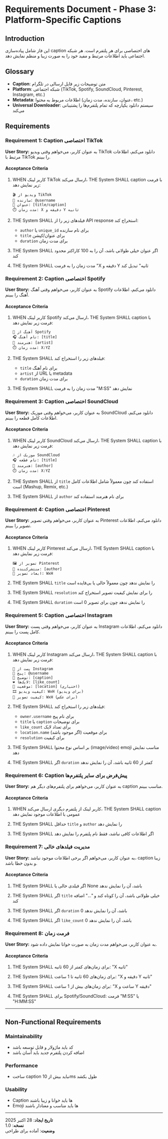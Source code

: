 # Requirements Document - Phase 3: Platform-Specific Captions

## Introduction

این فاز شامل پیاده‌سازی caption های اختصاصی برای هر پلتفرم است. هر شبکه اجتماعی باید اطلاعات مرتبط و مفید خود را به صورت زیبا و منظم نمایش دهد.

## Glossary

- **Caption**: متن توضیحات زیر فایل ارسالی در تلگرام
- **Platform**: شبکه اجتماعی (TikTok, Spotify, SoundCloud, Pinterest, Instagram, etc.)
- **Metadata**: اطلاعات مربوط به محتوا (عنوان، سازنده، مدت زمان، etc.)
- **Universal Downloader**: سیستم دانلود یکپارچه که تمام پلتفرم‌ها را پشتیبانی می‌کند

## Requirements

### Requirement 1: Caption اختصاصی TikTok

**User Story:** به عنوان کاربر، می‌خواهم وقتی ویدیو TikTok دانلود می‌کنم، اطلاعات مرتبط با TikTok را ببینم.

#### Acceptance Criteria

1. WHEN کاربر لینک TikTok ارسال می‌کند، THE System SHALL caption با فرمت زیر نمایش دهد:
   ```
   🎬 ویدیو از TikTok
   👤 سازنده: @username
   📄 عنوان: [title/caption]
   ⏱️ مدت زمان: X دقیقه و Y ثانیه
   ```

2. THE System SHALL فیلدهای زیر را از API response استخراج کند:
   - `author` یا `unique_id` برای نام سازنده
   - `title` برای عنوان/کپشن
   - `duration` برای مدت زمان

3. THE System SHALL اگر عنوان خیلی طولانی باشد، آن را به 100 کاراکتر محدود کند

4. THE System SHALL مدت زمان را به فرمت "X دقیقه و Y ثانیه" تبدیل کند

### Requirement 2: Caption اختصاصی Spotify

**User Story:** به عنوان کاربر، می‌خواهم وقتی آهنگ Spotify دانلود می‌کنم، اطلاعات آهنگ را ببینم.

#### Acceptance Criteria

1. WHEN کاربر لینک Spotify ارسال می‌کند، THE System SHALL caption با فرمت زیر نمایش دهد:
   ```
   🎵 آهنگ از Spotify
   🎧 نام آهنگ: [title]
   👤 هنرمند: [artist]
   ⏱️ مدت زمان: X:YZ
   ```

2. THE System SHALL فیلدهای زیر را استخراج کند:
   - `title` برای نام آهنگ
   - `artist` از URL یا metadata
   - `duration` برای مدت زمان

3. THE System SHALL مدت زمان را به فرمت "M:SS" نمایش دهد

### Requirement 3: Caption اختصاصی SoundCloud

**User Story:** به عنوان کاربر، می‌خواهم وقتی موزیک SoundCloud دانلود می‌کنم، اطلاعات کامل قطعه را ببینم.

#### Acceptance Criteria

1. WHEN کاربر لینک SoundCloud ارسال می‌کند، THE System SHALL caption با فرمت زیر نمایش دهد:
   ```
   🎶 موزیک از SoundCloud
   🎧 نام قطعه: [title]
   👤 هنرمند: [author]
   ⏱️ مدت زمان: X:YZ
   ```

2. THE System SHALL از `title` استفاده کند چون معمولاً شامل اطلاعات کامل است (Mashup, Remix, etc.)

3. THE System SHALL از `author` برای نام هنرمند استفاده کند

### Requirement 4: Caption اختصاصی Pinterest

**User Story:** به عنوان کاربر، می‌خواهم وقتی تصویر Pinterest دانلود می‌کنم، اطلاعات تصویر را ببینم.

#### Acceptance Criteria

1. WHEN کاربر لینک Pinterest ارسال می‌کند، THE System SHALL caption با فرمت زیر نمایش دهد:
   ```
   🖼 تصویر از Pinterest
   👤 منتشرکننده: [author]
   📏 ابعاد تصویر: WxH
   ```

2. THE System SHALL `title` را نمایش ندهد چون معمولاً خالی یا بی‌فایده است

3. THE System SHALL `resolution` را برای نمایش کیفیت تصویر استخراج کند

4. THE System SHALL `duration` را نمایش ندهد چون برای تصویر 0 است

### Requirement 5: Caption اختصاصی Instagram

**User Story:** به عنوان کاربر، می‌خواهم وقتی پست Instagram دانلود می‌کنم، اطلاعات کامل پست را ببینم.

#### Acceptance Criteria

1. WHEN کاربر لینک Instagram ارسال می‌کند، THE System SHALL caption با فرمت زیر نمایش دهد:
   ```
   📸 پست از Instagram
   👤 پیج: @username
   📝 توضیح: [caption]
   ❤️ لایک‌ها: [like_count]
   📍 موقعیت: [location] (اختیاری)
   🎞 کیفیت ویدیو: WxH (برای ویدیو)
   📏 کیفیت تصویر: WxH (برای عکس)
   ```

2. THE System SHALL فیلدهای زیر را استخراج کند:
   - `owner.username` برای نام پیج
   - `title` یا `caption` برای توضیحات
   - `like_count` برای تعداد لایک
   - `location.name` برای موقعیت (اگر موجود باشد)
   - `resolution` برای کیفیت

3. THE System SHALL بر اساس نوع محتوا (image/video) emoji مناسب نمایش دهد

4. THE System SHALL اگر `duration` کمتر از 60 ثانیه باشد، آن را نمایش ندهد

### Requirement 6: Caption پیش‌فرض برای سایر پلتفرم‌ها

**User Story:** به عنوان کاربر، می‌خواهم برای پلتفرم‌های دیگر هم caption مناسب ببینم.

#### Acceptance Criteria

1. WHEN کاربر لینک از پلتفرم دیگری ارسال می‌کند، THE System SHALL caption عمومی با اطلاعات موجود نمایش دهد

2. THE System SHALL حداقل `title` و `author` را نمایش دهد

3. THE System SHALL اگر اطلاعات کافی نباشد، فقط نام پلتفرم را نمایش دهد

### Requirement 7: مدیریت فیلدهای خالی

**User Story:** به عنوان کاربر، می‌خواهم اگر برخی اطلاعات موجود نباشد، caption زیبا و بدون خطا باشد.

#### Acceptance Criteria

1. THE System SHALL اگر فیلدی خالی یا None باشد، آن را نمایش ندهد

2. THE System SHALL اگر `title` خیلی طولانی باشد، آن را کوتاه کند و "..." اضافه کند

3. THE System SHALL اگر `duration` 0 باشد، آن را نمایش ندهد

4. THE System SHALL اگر `like_count` 0 باشد، آن را نمایش ندهد

### Requirement 8: فرمت زمان

**User Story:** به عنوان کاربر، می‌خواهم مدت زمان به صورت خوانا نمایش داده شود.

#### Acceptance Criteria

1. THE System SHALL برای زمان‌های کمتر از 60 ثانیه: "X ثانیه"

2. THE System SHALL برای زمان‌های 60 ثانیه تا 1 ساعت: "X دقیقه و Y ثانیه"

3. THE System SHALL برای زمان‌های بیش از 1 ساعت: "X ساعت و Y دقیقه"

4. THE System SHALL برای Spotify/SoundCloud: فرمت "M:SS" یا "H:MM:SS"

---

## Non-Functional Requirements

### Maintainability
- کد باید ماژولار و قابل توسعه باشد
- اضافه کردن پلتفرم جدید باید آسان باشد

### Performance
- ساخت caption نباید بیش از 10ms طول بکشد

### Usability
- Caption ها باید خوانا و زیبا باشند
- Emoji ها باید مناسب و معنادار باشند

---

**تاریخ ایجاد**: 28 اکتبر 2025  
**نسخه**: 1.0  
**وضعیت**: آماده برای طراحی